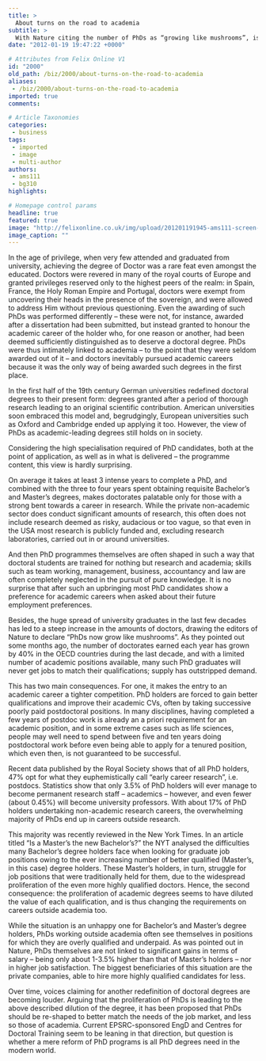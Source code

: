 ```yaml
---
title: >
  About turns on the road to academia
subtitle: >
  With Nature citing the number of PhDs as “growing like mushrooms”, is the doctorate in need of reform?
date: "2012-01-19 19:47:22 +0000"

# Attributes from Felix Online V1
id: "2000"
old_path: /biz/2000/about-turns-on-the-road-to-academia
aliases:
 - /biz/2000/about-turns-on-the-road-to-academia
imported: true
comments:

# Article Taxonomies
categories:
 - business
tags:
 - imported
 - image
 - multi-author
authors:
 - ams111
 - bg310
highlights:

# Homepage control params
headline: true
featured: true
image: "http://felixonline.co.uk/img/upload/201201191945-ams111-screen-shot-2012-01-18-at-00.14.57.jpg"
image_caption: ""
---
```


In the age of privilege, when very few attended and graduated from university, achieving the degree of Doctor was a rare feat even amongst the educated. Doctors were revered in many of the royal courts of Europe and granted privileges reserved only to the highest peers of the realm: in Spain, France, the Holy Roman Empire and Portugal, doctors were exempt from uncovering their heads in the presence of the sovereign, and were allowed to address Him without previous questioning. Even the awarding of such PhDs was performed differently – these were not, for instance, awarded after a dissertation had been submitted, but instead granted to honour the academic career of the holder who, for one reason or another, had been deemed sufficiently distinguished as to deserve a doctoral degree. PhDs were thus intimately linked to academia – to the point that they were seldom awarded out of it – and doctors inevitably pursued academic careers because it was the only way of being awarded such degrees in the first place.

In the first half of the 19th century German universities redefined doctoral degrees to their present form: degrees granted after a period of thorough research leading to an original scientific contribution. American universities soon embraced this model and, begrudgingly, European universities such as Oxford and Cambridge ended up applying it too. However, the view of PhDs as academic-leading degrees still holds on in society.

Considering the high specialisation required of PhD candidates, both at the point of application, as well as in what is delivered – the programme content, this view is hardly surprising.

On average it takes at least 3 intense years to complete a PhD, and combined with the three to four years spent obtaining requisite Bachelor’s and Master’s degrees, makes doctorates palatable only for those with a strong bent towards a career in research. While the private non-academic sector does conduct significant amounts of research, this often does not include research deemed as risky, audacious or too vague, so that even in the USA most research is publicly funded and, excluding research laboratories, carried out in or around universities.

And then PhD programmes themselves are often shaped in such a way that doctoral students are trained for nothing but research and academia; skills such as team working, management, business, accountancy and law are often completely neglected in the pursuit of pure knowledge. It is no surprise that after such an upbringing most PhD candidates show a preference for academic careers when asked about their future employment preferences.

Besides, the huge spread of university graduates in the last few decades has led to a steep increase in the amounts of doctors, drawing the editors of Nature to declare “PhDs now grow like mushrooms”. As they pointed out some months ago, the number of doctorates earned each year has grown by 40% in the OECD countries during the last decade, and with a limited number of academic positions available, many such PhD graduates will never get jobs to match their qualifications; supply has outstripped demand.

This has two main consequences. For one, it makes the entry to an academic career a tighter competition. PhD holders are forced to gain better qualifications and improve their academic CVs, often by taking successive poorly paid postdoctoral positions. In many disciplines, having completed a few years of postdoc work is already an a priori requirement for an academic position, and in some extreme cases such as life sciences, people may well need to spend between five and ten years doing postdoctoral work before even being able to apply for a tenured position, which even then, is not guaranteed to be successful.

Recent data published by the Royal Society shows that of all PhD holders, 47% opt for what they euphemistically call “early career research”, i.e. postdocs. Statistics show that only 3.5% of PhD holders will ever manage to become permanent research staff – academics – however, and even fewer (about 0.45%) will become university professors. With about 17% of PhD holders undertaking non-academic research careers, the overwhelming majority of PhDs end up in careers outside research.

This majority was recently reviewed in the New York Times. In an article titled “Is a Master’s the new Bachelor’s?” the NYT analysed the difficulties many Bachelor’s degree holders face when looking for graduate job positions owing to the ever increasing number of better qualified (Master’s, in this case) degree holders. These Master’s holders, in turn, struggle for job positions that were traditionally held for them, due to the widespread proliferation of the even more highly qualified doctors. Hence, the second consequence: the proliferation of academic degrees seems to have diluted the value of each qualification, and is thus changing the requirements on careers outside academia too.

While the situation is an unhappy one for Bachelor’s and Master’s degree holders, PhDs working outside academia often see themselves in positions for which they are overly qualified and underpaid. As was pointed out in Nature, PhDs themselves are not linked to significant gains in terms of salary – being only about 1-3.5% higher than that of Master’s holders – nor in higher job satisfaction. The biggest beneficiaries of this situation are the private companies, able to hire more highly qualified candidates for less.

Over time, voices claiming for another redefinition of doctoral degrees are becoming louder. Arguing that the proliferation of PhDs is leading to the above described dilution of the degree, it has been proposed that PhDs should be re-shaped to better match the needs of the job market, and less so those of academia. Current EPSRC-sponsored EngD and Centres for Doctoral Training seem to be leaning in that direction, but question is whether a mere reform of PhD programs is all PhD degrees need in the modern world.
